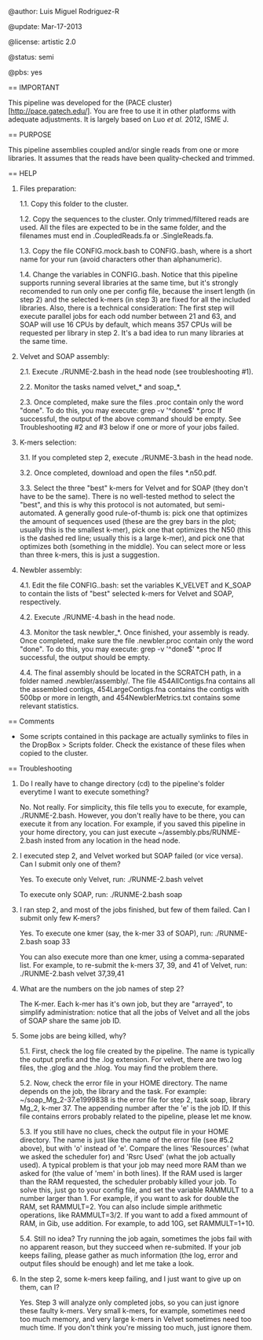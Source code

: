 @author: Luis Miguel Rodriguez-R <lmrodriguezr at gmail dot com>

@update: Mar-17-2013

@license: artistic 2.0

@status: semi

@pbs: yes

== IMPORTANT

This pipeline was developed for the (PACE cluster)[http://pace.gatech.edu/].  You
are free to use it in other platforms with adequate adjustments.  It is largely
based on Luo _et al._ 2012, ISME J.

== PURPOSE

This pipeline assemblies coupled and/or single reads from one or more libraries.
It assumes that the reads have been quality-checked and trimmed.

== HELP

1. Files preparation:

   1.1. Copy this folder to the cluster.
   
   1.2. Copy the sequences to the cluster.  Only trimmed/filtered reads are used.
      All the files are expected to be in the same folder, and the filenames must
      end in .CoupledReads.fa or .SingleReads.fa.
   
   1.3. Copy the file CONFIG.mock.bash to CONFIG.<name>.bash, where <name> is a
      short name for your run (avoid characters other than alphanumeric).
   
   1.4. Change the variables in CONFIG.<name>.bash.  Notice that this pipeline
      supports running several libraries at the same time, but it's strongly
      recomended to run only one per config file, because the insert length
      (in step 2) and the selected k-mers (in step 3) are fixed for all the
      included libraries.  Also, there is a technical consideration:  The first
      step will execute parallel jobs for each odd number between 21 and 63, and
      SOAP will use 16 CPUs by default, which means 357 CPUs will be requested
      per library in step 2.  It's a bad idea to run many libraries at the same
      time.

2. Velvet and SOAP assembly:
   
   2.1. Execute ./RUNME-2.bash <name> in the head node (see troubleshooting #1).
   
   2.2. Monitor the tasks named velvet_* and soap_*.
   
   2.3. Once completed, make sure the files .proc contain only the
      word "done".  To do this, you may execute:
      grep -v '^done$' *.proc
      If successful, the output of the above command should be empty.  See
      Troubleshooting #2 and #3 below if one or more of your jobs failed.

3. K-mers selection:
   
   3.1. If you completed step 2, execute ./RUNME-3.bash <name> in the head
      node.
   
   3.2. Once completed, download and open the files *.n50.pdf.
   
   3.3. Select the three "best" k-mers for Velvet and for SOAP (they don't
      have to be the same).  There is no well-tested method to select the
      "best", and this is why this protocol is not automated, but semi-
      automated.  A generally good rule-of-thumb is: pick one that optimizes
      the amount of sequences used (these are the grey bars in the plot;
      usually this is the smallest k-mer), pick one that optimizes the N50
      (this is the dashed red line; usually this is a large k-mer), and pick
      one that optimizes both (something in the middle).  You can select
      more or less than three k-mers, this is just a suggestion.

4. Newbler assembly:
   
   4.1. Edit the file CONFIG.<name>.bash: set the variables K_VELVET and
      K_SOAP to contain the lists of "best" selected k-mers for Velvet and
      SOAP, respectively.
   
   4.2. Execute ./RUNME-4.bash <name> in the head node.
   
   4.3. Monitor the task newbler_*.  Once finished, your assembly is ready.
      Once completed, make sure the file .newbler.proc contain only the
      word "done".  To do this, you may execute:
      grep -v '^done$' *.proc
      If successful, the output should be empty.
   
   4.4. The final assembly should be located in the SCRATCH path, in a folder
      named <lib>.newbler/assembly/.  The file 454AllContigs.fna contains
      all the assembled contigs, 454LargeContigs.fna contains the contigs
      with 500bp or more in length, and 454NewblerMetrics.txt contains some
      relevant statistics.


== Comments

* Some scripts contained in this package are actually symlinks to files in the
  DropBox > Scripts folder.  Check the existance of these files when copied to
  the cluster.

== Troubleshooting

1. Do I really have to change directory (cd) to the pipeline's folder everytime
   I want to execute something?
   
   No.  Not really.  For simplicity, this file tells you to execute, for example,
   ./RUNME-2.bash.  However, you don't really have to be there, you can execute it
   from any location.  For example, if you saved this pipeline in your home
   directory, you can just execute ~/assembly.pbs/RUNME-2.bash insted from any
   location in the head node.

2. I executed step 2, and Velvet worked but SOAP failed (or vice versa).  Can I
   submit only one of them?

   Yes.  To execute only Velvet, run:
   ./RUNME-2.bash <name> velvet

   To execute only SOAP, run:
   ./RUNME-2.bash <name> soap

3. I ran step 2, and most of the jobs finished, but few of them failed.  Can I
   submit only few K-mers?

   Yes.  To execute one kmer (say, the k-mer 33 of SOAP), run:
   ./RUNME-2.bash <name> soap 33

   You can also execute more than one kmer, using a comma-separated list.  For
   example, to re-submit the k-mers 37, 39, and 41 of Velvet, run:
   ./RUNME-2.bash <name> velvet 37,39,41

4. What are the numbers on the job names of step 2?

   The K-mer.  Each k-mer has it's own job, but they are "arrayed", to simplify
   administration: notice that all the jobs of Velvet and all the jobs of SOAP
   share the same job ID.

5. Some jobs are being killed, why?

   5.1. First, check the log file created by the pipeline.  The name is typically
      the output prefix and the .log extension.  For velvet, there are two log files,
      the .glog and the .hlog.  You may find the problem there.

   5.2. Now, check the error file in your HOME directory.  The name depends on the
      job, the library and the task.  For example: ~/soap_Mg_2-37.e1999838 is the
      error file for step 2, task soap, library Mg_2, k-mer 37.  The appending
      number after the 'e' is the job ID.  If this file contains errors probably
      related to the pipeline, please let me know.

   5.3. If you still have no clues, check the output file in your HOME directory.  The
      name is just like the name of the error file (see #5.2 above), but with 'o'
      instead of 'e'.  Compare the lines 'Resources' (what we asked the scheduler for)
      and 'Rsrc Used' (what the job actually used).  A typical problem is that your
      job may need more RAM than we asked for (the value of 'mem' in both lines).  If
      the RAM used is larger than the RAM requested, the scheduler probably killed
      your job.  To solve this, just go to your config file, and set the variable
      RAMMULT to a number larger than 1.  For example, if you want to ask for double the
      RAM, set RAMMULT=2.  You can also include simple arithmetic operations, like
      RAMMULT=3/2.  If you want to add a fixed ammount of RAM, in Gib, use addition.
      For example, to add 10G, set RAMMULT=1+10.

   5.4.  Still no idea?  Try running the job again, sometimes the jobs fail with no
      apparent reason, but they succeed when re-submited.  If your job keeps failing,
      please gather as much information (the log, error and output files should be
      enough) and let me take a look.

6. In the step 2, some k-mers keep failing, and I just want to give up on them, can I?
   
   Yes.  Step 3 will analyze only completed jobs, so you can just ignore these faulty
   k-mers.  Very small k-mers, for example, sometimes need too much memory, and very
   large k-mers in Velvet sometimes need too much time.  If you don't think you're
   missing too much, just ignore them.

